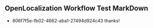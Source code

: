 ## OpenLocalization Workflow Test MarkDown
* 806f7f5e-fb02-4662-aba1-27494d924c43 thanks!

<!--HONumber=Sep16_HO1-->


